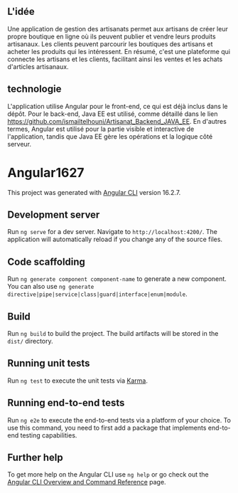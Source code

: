## L'idée

Une application de gestion des artisanats permet aux artisans de créer leur propre boutique en ligne où ils peuvent publier et vendre leurs produits artisanaux. Les clients peuvent parcourir les boutiques des artisans et acheter les produits qui les intéressent. En résumé, c'est une plateforme qui connecte les artisans et les clients, facilitant ainsi les ventes et les achats d'articles artisanaux.

## technologie

L'application utilise Angular pour le front-end, ce qui est déjà inclus dans le dépôt. Pour le back-end, Java EE est utilisé, comme détaillé dans le lien https://github.com/ismailtelhouni/Artisanat_Backend_JAVA_EE. En d'autres termes, Angular est utilisé pour la partie visible et interactive de l'application, tandis que Java EE gère les opérations et la logique côté serveur.

# Angular1627

This project was generated with [Angular CLI](https://github.com/angular/angular-cli) version 16.2.7.

## Development server

Run `ng serve` for a dev server. Navigate to `http://localhost:4200/`. The application will automatically reload if you change any of the source files.

## Code scaffolding

Run `ng generate component component-name` to generate a new component. You can also use `ng generate directive|pipe|service|class|guard|interface|enum|module`.

## Build

Run `ng build` to build the project. The build artifacts will be stored in the `dist/` directory.

## Running unit tests

Run `ng test` to execute the unit tests via [Karma](https://karma-runner.github.io).

## Running end-to-end tests

Run `ng e2e` to execute the end-to-end tests via a platform of your choice. To use this command, you need to first add a package that implements end-to-end testing capabilities.

## Further help

To get more help on the Angular CLI use `ng help` or go check out the [Angular CLI Overview and Command Reference](https://angular.io/cli) page.
